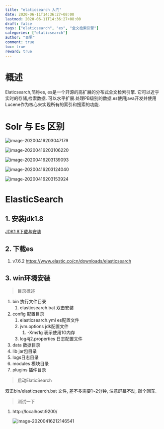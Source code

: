 ```yaml
---
title: "elaticsearch 入门"
date: 2020-06-11T14:36:27+08:00
lastmod: 2020-06-11T14:36:27+08:00
draft: false
tags: ["elaticsearch", "es", "全文检索引擎"]
categories: ["elaticsearch"]
author: "百里"
comment: true
toc: true
reward: true
---
```



# 概述

Elaticsearch,简称es, es是一个开源的高扩展的分布式全文检索引擎. 它可以近乎实时的存储,检索数据. 可以水平扩展.处理PB级别的数据.es使用java开发并使用Lucene作为核心来实现所有的索引和搜索的功能.



# Solr 与 Es 区别

![image-20200416203047179](http://img.sgfoot.com/b/20200416203050.png?imageslim)

![image-20200416203106220](http://img.sgfoot.com/b/20200416203109.png?imageslim)

![image-20200416203139093](http://img.sgfoot.com/b/20200416203140.png?imageslim)

![image-20200416203124040](http://img.sgfoot.com/b/20200416203125.png?imageslim)

![image-20200416203153924](http://img.sgfoot.com/b/20200416203155.png?imageslim)

# ElasticSearch
## 1. 安装jdk1.8
[JDK1.8下载与安装](https://www.jianshu.com/p/efef80171a4a)

## 2. 下载es
1. v7.6.2
https://www.elastic.co/cn/downloads/elasticsearch

## 3. win环境安装

> 目录概述
1. bin 执行文件目录 
	1. elasticsearch.bat 双击安装
1. config 配置目录 
   1.  elasticsearch.yml es配置文件
   1. jvm.options jdk配置文件
      1.  -Xms1g 表示使用1G内存
   1.  log4j2.properties 日志配置文件
1.  data 数据目录
1.  lib jar包目录
1.  logs日志目录
1.  modules 模块目录
1.  plugins 插件目录 

> 启动ElaticSearch 

双击bin/elasticsearch.bat 文件, 差不多需要1~2分钟, 注意屏幕不动, 敲个回车.

> 测试一下

1. http://localhost:9200/

   ![image-20200416212146541](http://img.sgfoot.com/b/20200416212147.png?imageslim)
